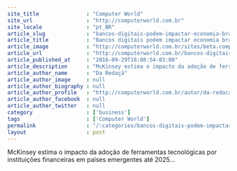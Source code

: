 ```yaml
---
site_title               : "Computer World"
site_url                 : "http://computerworld.com.br"
site_locale              : "pt_BR"
article_slug             : "bancos-digitais-podem-impactar-economia-brasileira-em-rs-500-bilhoes"
article_title            : "Bancos digitais podem impactar economia brasileira em R$ 500 bilhões"
article_image            : "http://computerworld.com.br/sites/beta.computerworld.com.br/files/news_articles/digital_dados_big_data_agil.jpg"
article_url              : "http://computerworld.com.br/bancos-digitais-podem-impactar-economia-brasileira-em-r-500-bilhoes"
article_published_at     : "2016-09-29T16:08:54-03:00"
article_description      : "McKinsey estima o impacto da adoção de ferramentas tecnológicas por instituições financeiras em países emergentes até 2025..."
article_author_name      : "Da Redaçã"
article_author_image     : null
article_author_biography : null
article_author_profile   : "http://computerworld.com.br/autor/da-redacao"
article_author_facebook  : null
article_author_twitter   : null
category                 : ['business']
tags                     : ['Computer World']
permalink                : "/:categories/bancos-digitais-podem-impactar-economia-brasileira-em-rs-500-bilhoes/"
layout                   : post
---
```


McKinsey estima o impacto da adoção de ferramentas tecnológicas por instituições financeiras em países emergentes até 2025...
